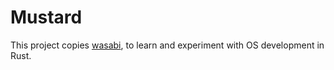 # Mustard
This project copies [wasabi](https://github.com/hikalium/wasabi), to learn and experiment with OS development in Rust.
